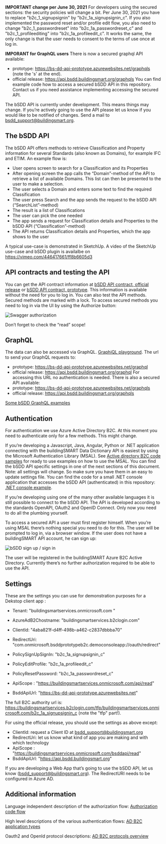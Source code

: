 

**IMPORTANT change per June 30, 2021** For developers using the secured sections: the security policies will change a bit.
Per June 30, 2021 you have to replace "b2c_1_signupsignin" by "b2c_1a_signupsignin_c". If you also implemented the password reset and/or profile edit flow, you also need to change "b2c_1_passwordreset" into "b2c_1a_passwordreset_c" and "b2c_1_profileediting" into "b2c_1a_profileedit_c".
It works the same, the only change is that the user needs to consent to the terms of use once at log in.

**IMPORANT for GraphQL users** There is now a secured graphql API available:
- prototype: https://bs-dd-api-prototype.azurewebsites.net/graphqls (note the 's' at the end).
- official release: https://api.bsdd.buildingsmart.org/graphqls
You can find example code how to access a secured bSDD API in this repository. Contact us if you need assistance implementing accessing the secured API.


The bSDD API is currently under development. This means things may change. If you’re actively going to use the API please let us know if you would like to be notified of changes. Send a mail to bsdd_support@buildingsmart.org.



## The bSDD API
The bSDD API offers methods to retrieve Classification and Property information for several Standards (also known as Domains), for example IFC and ETIM.
An example flow is:
* User opens screen to search for a Classification and its Properties
* After opening screen the app calls the “Domain”-method of the API to retrieve a list of available Domains. This list can then be presented to the user to make a selection.
* The user selects a Domain and enters some text to find the required Classification
* The user press Search and the app sends the request to the bSDD API (“SearchList”-method)
* The result is a list of Classifications
* The user can pick the one needed
* The app sends a request for Classification details and Properties to the bSDD API (“Classification”-method)
* The API returns Classification details and Properties, which the app shows to the user

A typical use-case is demonstrated in SketchUp. A video of the SketchUp use-case and bSDD plugin is availalbe on https://vimeo.com/446417661/ff8b6605d3

## API contracts and testing the API
You can get the API contract information at [bSDD API contract, official release](https://app.swaggerhub.com/apis/buildingSMART/Dictionaries/v1) or [bSDD API contract, prototype](https://bs-dd-api-prototype.azurewebsites.net/swagger). This information is available without the need for you to log in. You can also test the API methods. Secured methods are marked with a lock. To access secured methods you need to log in via the UI by using the Authorize button:

![Swagger authorization](https://bsddprototype2020.blob.core.windows.net/public/images/swagger-authorize2.png)

Don’t forget to check the “read” scope!

## GraphQL
The data can also be accessed via GraphQL.
[GraphiQL playground](https://bs-dd-api-prototype.azurewebsites.net/graphiql).
The url to send your GraphQL requests to:
- prototype: https://bs-dd-api-prototype.azurewebsites.net/graphql
- official release: https://api.bsdd.buildingsmart.org/graphql
For accessing this URL no authentication is needed. There is also a secured API available:
- prototype: https://bs-dd-api-prototype.azurewebsites.net/graphqls
- official release: https://api.bsdd.buildingsmart.org/graphqls


[Some bSDD GraphQL examples](https://github.com/buildingSMART/bSDD/blob/master/Source%20code%20examples/GraphQL/bSDD%20and%20GraphQL.md)

## Authentication
For authentication we use Azure Active Directory B2C.
At this moment you need to authenticate only for a few methods. This might change.

If you’re developing a Javascript, Java, Angular, Python or .NET application connecting with the buildingSMART Data Dictionary API is easiest by using the Microsoft Authentication Library (MSAL).
See [Active directory B2C code samples](https://docs.microsoft.com/en-us/azure/active-directory-b2c/code-samples) for ready to use examples on how to use the MSAL. You can find the bSDD API specific settings in one of the next sections of this document. Note: all settings will change. So make sure you have them in an easy to update settings file.
You can find the code for a small .NET console application that accesses the bSDD API (authenticated) in this repository: [.NET console example](https://github.com/buildingSMART/bSDD/tree/master/Source%20code%20examples/CSharp-Client-Console-Demo).

If you’re developing using one of the many other available languages it is still possible to connect to the bSDD API. The API is developed according to the standards OpenAPI, OAuth2 and OpenID Connect. Only now you need to do all the plumbing yourself.

To access a secured API a user must first register himself. When you’re using MSAL there’s nothing special you need to do for this. The user will be prompted to log in, via a browser window. If the user does not have a buildingSMART API account, he can sign up:

![bSDD sign up / sign in](https://bsddprototype2020.blob.core.windows.net/public/images/bs-signupsignin.png)

The user will be registered in the buildingSMART Azure B2C Active Directory.
Currently there’s no further authorization required to be able to use the API.

## Settings
These are the settings you can use for demonstration purposes for a Dekstop client app :
* Tenant: "buildingsmartservices.onmicrosoft.com "
* AzureAdB2Chostname: "buildingsmartservices.b2clogin.com"
* ClientId: "4aba821f-d4ff-498b-a462-c2837dbbba70"
* RedirectUri: "com.onmicrosoft.bsddprototypeb2c.democonsoleapp://oauth/redirect"
* PolicySignUpSignIn: "b2c_1a_signupsignin_c"
* PolicyEditProfile: "b2c_1a_profileedit_c"
* PolicyResetPassword: "b2c_1a_passwordreset_c"

* ApiScope : "https://buildingsmartservices.onmicrosoft.com/api/read"
* BsddApiUrl: "https://bs-dd-api-prototype.azurewebsites.net"

The full B2C authority url is: https://buildingsmartservices.b2clogin.com/tfp/buildingsmartservices.onmicrosoft.com/b2c_1a_signupsignin_c (note the "tfp" part!).

For using the official release, you should use the settings as above except:
* ClientId: request a Client ID at bsdd_support@buildingsmart.org
* RedirectUri: let us know what kind of app you are making and with which technology
* ApiScope : "https://buildingsmartservices.onmicrosoft.com/bsddapi/read"
* BsddApiUrl: "https://api.bsdd.buildingsmart.org"


If you are developing a Web App that’s going to use the bSDD API, let us know (bsdd_support@buildingsmart.org). The RedirectURI needs to be configured in Azure AD.

## Additional information
Language independent description of the authorization flow: [Authorization code flow](https://docs.microsoft.com/en-us/azure/active-directory-b2c/authorization-code-flow)

High level descriptions of the various authentication flows: [AD B2C application types](https://docs.microsoft.com/en-us/azure/active-directory-b2c/application-types)

Oauth2 and OpenId protocol descriptions: [AD B2C protocols overview](https://docs.microsoft.com/en-us/azure/active-directory-b2c/protocols-overview)

